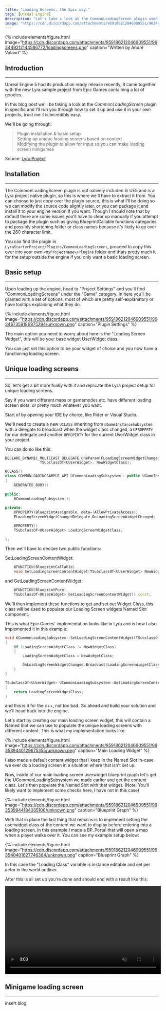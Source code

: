 ```yaml
---
title: "Loading Screens, the Epic way."
tags: [Unreal Engine]
description: "Let's take a look at the CommonLoadingScreen plugin used in Epic's Lyra content example. Click to read more..."
image: "https://cdn.discordapp.com/attachments/959186212046909551/963449212144586772/loadingscreens.png"
---
```


<!-- Intro Image -->

{% include elements/figure.html image="https://cdn.discordapp.com/attachments/959186212046909551/963449212144586772/loadingscreens.png" caption="Written by André Valand" %}

<!-- Blog Post Content -->

## Introduction
---

Unreal Engine 5 had its production ready release recently, it came together with the new Lyra sample project from Epic Games containing a lot of goodies. 

In this blog post we'll be taking a look at the *CommonLoadingScreen* plugin in specific and I'll run you through how to set it up and use it in your own projects, trust me it is incredibly easy.

We'll be going through:
>  Plugin installation & basic setup<br>
>  Setting up unique loading screens based on context<br>
>  Modifying the plugin to allow for input so you can make loading screen minigames

Source: [Lyra Project](https://www.unrealengine.com/marketplace/en-US/product/lyra)

## Installation
---

The CommonLoadingScreen plugin is not natively included in UE5 and is a Lyra project native plugin, so this is where we'll have to extract it from. You can choose to just copy over the plugin source, this is what I'll be doing so we can modify the source code slightly later, or you can package it and install it to your engine version if you want. Though I should note that by default there are some issues you'll have to clear up manually if you attempt to package the plugin such as giving BlueprintCallable functions categories and possibly shortening folder or class names because it's likely to go over the 260 character limit.

You can find the plugin in `LyraStarterProject/Plugins/CommonLoadingScreens`, proceed to copy this over into your own `<MyProjectName>/Plugins` folder and thats pretty much it for the setup outside the engine if you only want a basic loading screen.

## Basic setup
---

Upon loading up the engine, head to "Project Settings" and you'll find "CommonLoadingScreens" under the "Game" category. In here you'll be granted with a set of options, most of which are pretty self-explanatory or have tooltips explaining what they do.

{% include elements/figure.html image="https://cdn.discordapp.com/attachments/959186212046909551/963467358196875294/unknown.png" caption="Plugin Settings" %}
  
The main option you need to worry about here is the "Loading Screen Widget", this will be your base widget UserWidget class.
  
You can just set this option to be your widget of choice and you now have a functioning loading screen.

## Unique loading screens
---

So, let's get a bit more funky with it and replicate the Lyra project setup for unique loading screens.

Say if you want different maps or gamemodes etc. have different loading screen slots, or pretty much whatever you want.

Start of by opening your IDE by choice, like Rider or Visual Studio.

We'll need to create a new `UCLASS` inheriting from `UGameInstanceSubsystem` with a delegate to broadcast when the widget class changed, a `UPROPERTY` for our delegate and another `UPROPERTY` for the current UserWidget class in your project.

You can do so like this:

```cpp
DECLARE_DYNAMIC_MULTICAST_DELEGATE_OneParam(FLoadingScreenWidgetChangedDelegate, 
				TSubclassOf<UUserWidget>, NewWidgetClass);

UCLASS()
class COMMONLOADINGSAMPLE_API UCommonLoadingSubsystem : public UGameInstanceSubsystem
{
	GENERATED_BODY()
	
public:
	UCommonLoadingSubsystem();
  
private:
	UPROPERTY(BlueprintAssignable, meta=(AllowPrivateAccess))
	FLoadingScreenWidgetChangedDelegate OnLoadingScreenWidgetChanged;

	UPROPERTY()
	TSubclassOf<UUserWidget> LoadingScreenWidgetClass;
	
};
```

Then we'll have to declare two public functions:

SetLoadingScreenContentWidget:

```cpp
	UFUNCTION(BlueprintCallable)
	void SetLoadingScreenContentWidget(TSubclassOf<UUserWidget> NewWidgetClass);
```

and GetLoadingScreenContentWidget:

```cpp
	UFUNCTION(BlueprintPure)
	TSubclassOf<UUserWidget> GetLoadingScreenContentWidget() const;
```

We'll then implement these functions to get and set out Widget Class, this class will be used to populate our Loading Screen widgets Named Slot component.

This is what Epic Games' implementation looks like in Lyra and is how I also implemented it in this example:

```cpp
void UCommonLoadingSubsystem::SetLoadingScreenContentWidget(TSubclassOf<UUserWidget> NewWidgetClass)
{
	if (LoadingScreenWidgetClass != NewWidgetClass)
	{
		LoadingScreenWidgetClass = NewWidgetClass;

		OnLoadingScreenWidgetChanged.Broadcast(LoadingScreenWidgetClass);
	}
}

TSubclassOf<UUserWidget> UCommonLoadingSubsystem::GetLoadingScreenContentWidget() const
{
	return LoadingScreenWidgetClass;
}
```

and this is it for the c++, not too bad. Go ahead and build your solution and we'll head back into the engine.

Let's start by creating our main loading screen widget, this will contain a Named Slot we can use to populate the unique loading screens with different content. This is what my implementation looks like:

{% include elements/figure.html image="https://cdn.discordapp.com/attachments/959186212046909551/963539440129675355/unknown.png" caption="Main Loading Widget" %}

I also made a default content widget that I keep in the Named Slot in-case we ever do a loading screen in a situation where that isn't set up.

Now, inside of our main loading screen userwidget blueprint graph let's get the UCommonLoadingSubsystem we made earlier and get the content class. Let's then populate the Named Slot with that widget. (Note: You'll likely want to implement some checks here, I have not in this case) 

{% include elements/figure.html image="https://cdn.discordapp.com/attachments/959186212046909551/963539944184365106/unknown.png" caption="Blueprint Graph" %}

With that in place the last thing that remains is to implement setting the userwidget class of the content we want to display before entering into a loading screen. In this example I made a BP_Portal that will open a map when a player walks over it. You can see my example setup below:

{% include elements/figure.html image="https://cdn.discordapp.com/attachments/959186212046909551/963540401627746364/unknown.png" caption="Blueprint Graph" %}

In this case the "Loading Class" variable is instance editable and set per actor in the world outliner.

After this is all set up you're done and should end with a result like this:

<video width="512" height="288" controls muted>
  <source src="https://cdn.discordapp.com/attachments/959186212046909551/963543436496076921/2022-04-12_22-55-54.mp4" type="video/mp4">
Your browser does not support the video tag.
</video>

## Minigame loading screen
---

insert blog
